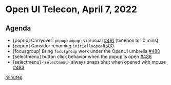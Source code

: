 # Open UI Telecon, April 7, 2022

## Agenda
  - [popup] Carryover: `popup=popup` is unusual [#491](https://github.com/openui/open-ui/issues/491) (timebox to 10 mins)
  - [popup] Consider renaming `initiallyopen`[#500](https://github.com/openui/open-ui/issues/500)
  - [focusgroup] Bring `focusgroup` work under the OpenUI umbrella [#480](https://github.com/openui/open-ui/issues/480)
  - [selectmenu] button click behavior when the popup is open [#486](https://github.com/openui/open-ui/issues/486)
  - [selectmenu] `<selectmenu>` always snaps shut when opened with mouse [#483](https://github.com/openui/open-ui/issues/483)

[minutes](https://www.w3.org/2022/04/07-openui-minutes.html)
